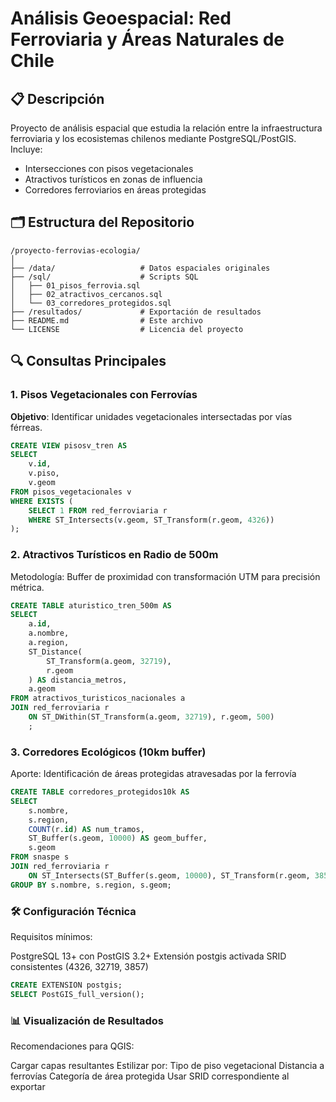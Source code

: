 # Análisis Geoespacial: Red Ferroviaria y Áreas Naturales de Chile

## 📋 Descripción
Proyecto de análisis espacial que estudia la relación entre la infraestructura ferroviaria y los ecosistemas chilenos mediante PostgreSQL/PostGIS. Incluye:
- Intersecciones con pisos vegetacionales
- Atractivos turísticos en zonas de influencia
- Corredores ferroviarios en áreas protegidas

## 🗂️ Estructura del Repositorio


```tree
/proyecto-ferrovias-ecologia/
│
├── /data/                   # Datos espaciales originales
├── /sql/                    # Scripts SQL
│   ├── 01_pisos_ferrovia.sql
│   ├── 02_atractivos_cercanos.sql
│   └── 03_corredores_protegidos.sql
├── /resultados/             # Exportación de resultados
├── README.md                # Este archivo
└── LICENSE                  # Licencia del proyecto
```

## 🔍 Consultas Principales

### 1. Pisos Vegetacionales con Ferrovías
**Objetivo**: Identificar unidades vegetacionales intersectadas por vías férreas.

```sql
CREATE VIEW pisosv_tren AS
SELECT 
    v.id,
    v.piso,
    v.geom
FROM pisos_vegetacionales v
WHERE EXISTS (
    SELECT 1 FROM red_ferroviaria r
    WHERE ST_Intersects(v.geom, ST_Transform(r.geom, 4326))
);
```

### 2. Atractivos Turísticos en Radio de 500m

Metodología: Buffer de proximidad con transformación UTM para precisión métrica.

```sql
CREATE TABLE aturistico_tren_500m AS
SELECT 
    a.id,
    a.nombre,
    a.region,
    ST_Distance(
        ST_Transform(a.geom, 32719),
        r.geom
    ) AS distancia_metros,
    a.geom
FROM atractivos_turisticos_nacionales a
JOIN red_ferroviaria r 
    ON ST_DWithin(ST_Transform(a.geom, 32719), r.geom, 500)
    ;
```

### 3. Corredores Ecológicos (10km buffer)

Aporte: Identificación de áreas protegidas atravesadas por la ferrovía
```sql
CREATE TABLE corredores_protegidos10k AS
SELECT 
    s.nombre,
    s.region,
    COUNT(r.id) AS num_tramos,
    ST_Buffer(s.geom, 10000) AS geom_buffer,
    s.geom
FROM snaspe s
JOIN red_ferroviaria r 
    ON ST_Intersects(ST_Buffer(s.geom, 10000), ST_Transform(r.geom, 3857))
GROUP BY s.nombre, s.region, s.geom;
```

### 🛠️ Configuración Técnica

Requisitos mínimos:

PostgreSQL 13+ con PostGIS 3.2+
Extensión postgis activada
SRID consistentes (4326, 32719, 3857)

```sql 
CREATE EXTENSION postgis;
SELECT PostGIS_full_version();
```

### 📊 Visualización de Resultados

Recomendaciones para QGIS:

Cargar capas resultantes
Estilizar por:
Tipo de piso vegetacional
Distancia a ferrovías
Categoría de área protegida
Usar SRID correspondiente al exportar


